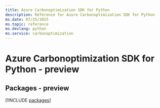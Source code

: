 ```yaml
---
title: Azure Carbonoptimization SDK for Python
description: Reference for Azure Carbonoptimization SDK for Python
ms.date: 07/25/2025
ms.topic: reference
ms.devlang: python
ms.service: carbonoptimization
---
```

# Azure Carbonoptimization SDK for Python - preview
## Packages - preview
[!INCLUDE [packages](carbonoptimization-index.md)]